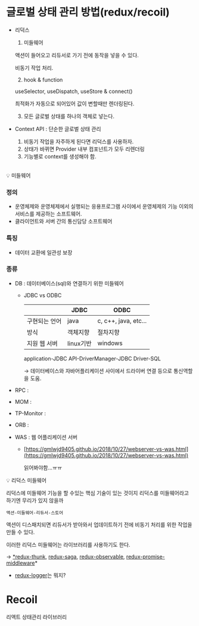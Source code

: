 
# 글로벌 상태 관리 방법(redux/recoil)

- 리덕스
    
    1.  미들웨어
    
    액션이 들어오고 리듀서로 가기 전에 동작을 넣을 수 있다.
    
    비동기 작업 처리.
    
    2.  hook & function
    
    useSelector, useDispatch, useStore & connect()
    
    최적화가 자동으로 되어있어 값이 변할때만 렌더링된다.
    
    3.  모든 글로벌 상태를 하나의 객체로 넣는다.
    
- Context API : 단순한 글로벌 상태 관리
    1. 비동기 작업을 자주하게 된다면 리덕스를 사용하자.
    2. 상태가 바뀌면 Provider 내부 컴포넌트가 모두 리렌더링
    3. 기능별로 context를 생성해야 함.
   
<br/>
<aside>
💡 미들웨어

</aside>

### 정의

- 운영체제와 운영체제에서 실행되는 응용프로그램 사이에서 운영체제의 기능 이외의 서비스를 제공하는 소프트웨어.
- 클라이언트와 서버 간의 통신담당 소프트웨어

### 특징

- 데이터 교환에 일관성 보장

### 종류

- DB : 데이터베이스(sql)와 연결하기 위한 미들웨어
    - JDBC vs ODBC
        
        
        |  | JDBC | ODBC |
        | --- | --- | --- |
        | 구현되는 언어 | java | c, c++, java, etc... |
        | 방식 | 객체지향 | 절차지향 |
        | 지원 웹 서버 | linux기반 | windows |
        
        application-JDBC API-DriverManager-JDBC Driver-SQL
        
        → 데이터베이스와 자바어플리케이션 사이에서 드라이버 연결 등으로 통신역할을 도움. 
        
- RPC :
- MOM :
- TP-Monitor :
- ORB :
- WAS : 웹 어플리케이션 서버
    - [https://gmlwjd9405.github.io/2018/10/27/webserver-vs-was.html](https://gmlwjd9405.github.io/2018/10/27/webserver-vs-was.html)
        
        읽어봐야함...ㅠㅠ
        

<aside>
💡 리덕스 미들웨어

</aside>

리덕스에 미들웨어 기능을 할 수있는 핵심 기술이 있는 것이지 리덕스를 미들웨어라고 하기엔 무리가 있지 않을까

`액션-미들웨어-리듀서-스토어`

액션이 디스패치되면 리듀서가 받아와서 업데이트하기 전에 비동기 처리를 위한 작업을 만들 수 있다.

이러한 리덕스 미들웨어는 라이브러리를 사용하기도 한다.

→ [*redux-thunk](https://github.com/reduxjs/redux-thunk), [redux-saga](https://github.com/redux-saga/redux-saga), [redux-observable](https://redux-observable.js.org/), [redux-promise-middleware](https://www.npmjs.com/package/redux-promise-middleware)*

- [redux-logger](https://www.npmjs.com/package/redux-logger)는 뭐지?

# Recoil

리액트 상태관리 라이브러리
